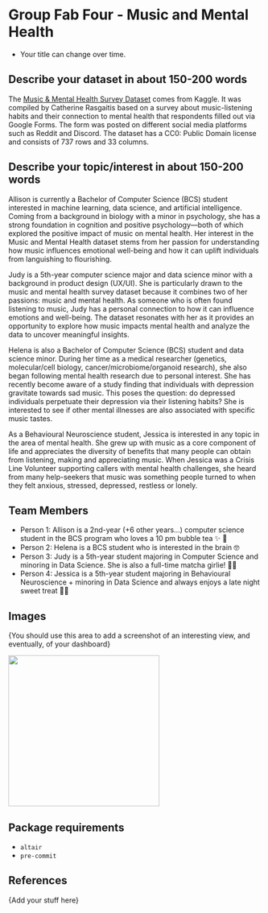 # Group Fab Four - Music and Mental Health

- Your title can change over time.

## Describe your dataset in about 150-200 words

The [Music & Mental Health Survey Dataset](https://www.kaggle.com/datasets/catherinerasgaitis/mxmh-survey-results) comes from Kaggle.
It was compiled by Catherine Rasgaitis based on a survey about music-listening habits and their connection to mental health that respondents filled out via Google Forms.
The form was posted on different social media platforms such as Reddit and Discord.
The dataset has a CC0: Public Domain license and consists of 737 rows and 33 columns.


## Describe your topic/interest in about 150-200 words

Allison is currently a Bachelor of Computer Science (BCS) student interested in machine learning, data science, and artificial intelligence. Coming from a background in biology with a minor in psychology, she has a strong foundation in cognition and positive psychology—both of which explored the positive impact of music on mental health. Her interest in the Music and Mental Health dataset stems from her passion for understanding how music influences emotional well-being and how it can uplift individuals from languishing to flourishing.

Judy is a 5th-year computer science major and data science minor with a background in product design (UX/UI).
She is particularly drawn to the music and mental health survey dataset because it combines two of her passions: music and mental health.
As someone who is often found listening to music, Judy has a personal connection to how it can influence emotions and well-being.
The dataset resonates with her as it provides an opportunity to explore how music impacts mental health and analyze the data to uncover meaningful insights.

Helena is also a Bachelor of Computer Science (BCS) student and data science minor. During her time as a medical researcher (genetics, molecular/cell biology, cancer/microbiome/organoid research), she also began following mental health research due to personal interest. She has recently become aware of a study finding that individuals with depression gravitate towards sad music. This poses the question: do depressed individuals perpetuate their depression via their listening habits? She is interested to see if other mental illnesses are also associated with specific music tastes.

As a Behavioural Neuroscience student, Jessica is interested in any topic in the area of mental health.
She grew up with music as a core component of life and appreciates the diversity of benefits that many people can obtain from listening, making and appreciating music.
When Jessica was a Crisis Line Volunteer supporting callers with mental health challenges,
she heard from many help-seekers that music was something people turned to when they felt anxious, stressed, depressed, restless or lonely.


## Team Members

- Person 1: Allison is a 2nd-year (+6 other years...) computer science student in the BCS program who loves a 10 pm bubble tea :sparkles: :bear:
- Person 2: Helena is a BCS student who is interested in the brain 🤓
- Person 3: Judy is a 5th-year student majoring in Computer Science and minoring in Data Science. She is also a full-time matcha girlie! 🍵💚
- Person 4: Jessica is a 5th-year student majoring in Behavioural Neuroscience + minoring in Data Science and always enjoys a late night sweet treat 🍫🌙

## Images

{You should use this area to add a screenshot of an interesting view, and eventually, of your dashboard}

<img src ="images/test.jpg" width="300px">

## Package requirements

- `altair`
- `pre-commit`

## References

{Add your stuff here}




